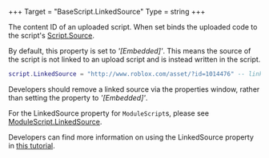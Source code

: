 +++
Target = "BaseScript.LinkedSource"
Type = string
+++

The content ID of an uploaded script. When set binds the uploaded code to the script's [Script.Source](https://developer.roblox.com/api-reference/property/Script/Source).By default, this property is set to *'[Embedded]'*. This means the source of the script is not linked to an upload script and is instead written in the script.```luascript.LinkedSource = "http://www.roblox.com/asset/?id=1014476" -- link source```Developers should remove a linked source via the properties window, rather than setting the property to *'[Embedded]'*.For the LinkedSource property for `ModuleScript`s, please see [ModuleScript.LinkedSource](https://developer.roblox.com/api-reference/property/ModuleScript/LinkedSource).Developers can find more information on using the LinkedSource property in [this tutorial](https://developer.roblox.com/search#stq=Linked%20script).